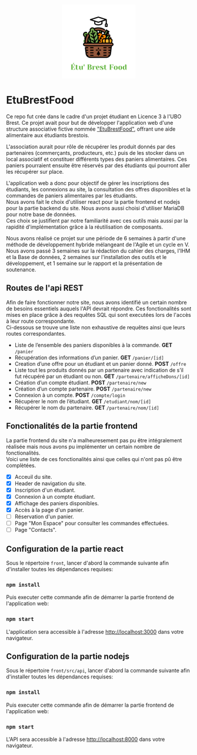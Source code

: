 <p align="center">
  <img src="/front/src/logo.png" alt="Logo EtuBrestFood"  width="200"/>
</p>

# EtuBrestFood
  
Ce repo fut crée dans le cadre d'un projet étudiant en Licence 3 à l'UBO Brest. Ce projet avait pour but de développer l'application web d'une structure associative fictive nommée ["EtuBrestFood"](https://drive.google.com/file/d/1w0TKgJDsoypoLU_sBQp5gMMxhfLh0LV2/view?usp=sharing), offrant une aide alimentaire aux étudiants brestois.

L'association aurait pour rôle de récupérer les produit donnés par des partenaires (commerçants, producteurs, etc.) puis de les stocker dans un local associatif et constituer différents types des paniers alimentaires. Ces paniers pourraient ensuite être réservés par des étudiants qui pourront aller les récupérer sur place. 

L'application web a donc pour objectif de gérer les inscriptions des étudiants, les connexions au site, la consultation des offres disponibles et la commandes de paniers alimentaires par les étudiants.\
Nous avons fait le choix d'utiliser react pour la partie frontend et nodejs pour la partie backend du site.
Nous avons aussi choisi d'utiliser MariaDB pour notre base de données.\
Ces choix se justifient par notre familiarité avec ces outils mais aussi par la rapidité d'implémentation grâce à la réutilisation de composants.

Nous avons réalisé ce projet sur une période de 6 semaines à partir d'une méthode de développement hybride mélangeant de l'Agile et un cycle en V. Nous avons passé 3 semaines sur la rédaction du cahier des charges, l'IHM et la Base de données, 2 semaines sur l'installation des outils et le développement, et 1 semaine sur le rapport et la présentation de soutenance.

## Routes de l'api REST

Afin de faire fonctionner notre site, nous avons identifié un certain nombre de besoins essentiels auquels l'API devrait répondre. Ces fonctionalités sont mises en place grâce à des requêtes SQL qui sont executées lors de l'accès à leur route correspondante.\
Ci-dessous se trouve une liste non exhaustive de requêtes ainsi que leurs routes correspondantes.

* Liste de l’ensemble des paniers disponibles à la commande.     <b>GET</b> `/panier`
* Récupération des informations d’un panier.     <b>GET</b> `/panier/[id]`
* Creation d’une offre pour un étudiant et un panier donné.     <b>POST</b> `/offre`
* Liste tout les produits donnés par un partenaire avec indication de s’il fut récupéré par un étudiant ou non.     <b>GET</b> `/partenaire/afficheDons/[id]`
* Création d’un compte étudiant.     <b>POST</b> `/partenaire/new`
* Création d’un compte partenaire.     <b>POST</b> `/partenaire/new`
* Connexion à un compte.     <b>POST</b> `/compte/login`
* Récupérer le nom de l’étudiant.     <b>GET</b> `/etudiant/nom/[id]`
* Récupérer le nom du partenaire.     <b>GET</b> `/partenaire/nom/[id]`

## Fonctionalités de la partie frontend

La partie frontend du site n'a malheuresement pas pu être intégralement réalisée mais nous avons pu implémenter un certain nombre de fonctionalités.\
Voici une liste de ces fonctionalités ainsi que celles qui n'ont pas pû être complètées.

- [x] Acceuil du site.
- [x] Header de navigation du site.
- [x] Inscription d'un étudiant.
- [x] Connexion à un compte étudiant.
- [x] Affichage des paniers disponibles.
- [x] Accès à la page d'un panier.
- [ ] Réservation d'un panier.
- [ ] Page "Mon Espace" pour consulter les commandes effectuées.
- [ ] Page "Contacts".

## Configuration de la partie react

Sous le répertoire `front`, lancer d'abord la commande suivante afin d'installer toutes les dépendances requises:

### `npm install`

Puis executer cette commande afin de démarrer la partie frontend de l'application web:

### `npm start`

L'application sera accessible à l'adresse [http://localhost:3000](http://localhost:3000) dans votre navigateur.

## Configuration de la partie nodejs

Sous le répertoire `front/src/api`, lancer d'abord la commande suivante afin d'installer toutes les dépendances requises:

### `npm install`

Puis executer cette commande afin de démarrer la partie frontend de l'application web:

### `npm start`

L'API sera accessible à l'adresse [http://localhost:8000](http://localhost:8000) dans votre navigateur.

<!-- MARKDOWN LINKS & IMAGES -->
<!-- https://www.markdownguide.org/basic-syntax/#reference-style-links -->
[etubrestfood-logotype]: /front/src/logo.png
